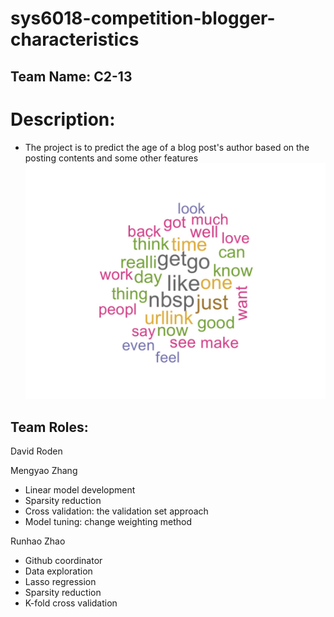 # sys6018-competition-blogger-characteristics


Team Name: C2-13
-

# Description:

- The project is to predict the age of a blog post's author based on the posting contents and some other features
![wordcloud](https://github.com/eddiezhaor/sys6018-competition-blogger-characteristics/blob/master/wordcloud.jpeg)


Team Roles:
-

David Roden

Mengyao Zhang

- Linear model development
- Sparsity reduction
- Cross validation: the validation set approach
- Model tuning: change weighting method 

Runhao Zhao

- Github coordinator
- Data exploration
- Lasso regression
- Sparsity reduction
- K-fold cross validation
